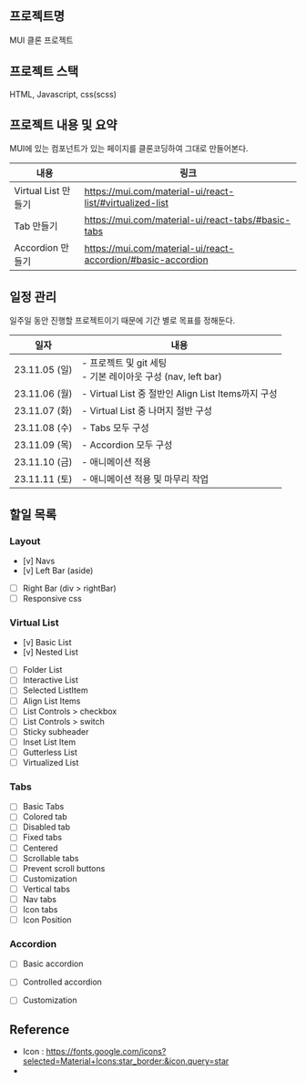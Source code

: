 ## 프로젝트명

MUI 클론 프로젝트

## 프로젝트 스택

HTML, Javascript, css(scss)

## 프로젝트 내용 및 요약

MUI에 있는 컴포넌트가 있는 페이지를 클론코딩하여 그대로 만들어본다.

| 내용 | 링크 |
|------|---|
|Virtual List 만들기|https://mui.com/material-ui/react-list/#virtualized-list|
|Tab 만들기|https://mui.com/material-ui/react-tabs/#basic-tabs|
|Accordion 만들기|https://mui.com/material-ui/react-accordion/#basic-accordion|

## 일정 관리
일주일 동안 진행할 프로젝트이기 때문에 기간 별로 목표를 정해둔다.

| 일자 | 내용 |
|------|---|
|23.11.05 (일)|- 프로젝트 및 git 세팅<br>- 기본 레이아웃 구성 (nav, left bar)
|23.11.06 (월)|- Virtual List 중 절반인 Align List Items까지 구성|
|23.11.07 (화)|- Virtual List 중 나머지 절반 구성|
|23.11.08 (수)|- Tabs 모두 구성|
|23.11.09 (목)|- Accordion 모두 구성|
|23.11.10 (금)|- 애니메이션 적용|
|23.11.11 (토)|- 애니메이션 적용 및 마무리 작업|

## 할일 목록
### Layout

- [v] Navs
- [v] Left Bar (aside)
- [ ] Right Bar (div > rightBar)
- [ ] Responsive css

### Virtual List
    
- [v] Basic List
- [v] Nested List
- [ ] Folder List
- [ ] Interactive List
- [ ] Selected ListItem 
- [ ] Align List Items
- [ ] List Controls > checkbox   
- [ ] List Controls > switch   
- [ ] Sticky subheader
- [ ] Inset List Item
- [ ] Gutterless List
- [ ] Virtualized List

### Tabs

- [ ] Basic Tabs
- [ ] Colored tab
- [ ] Disabled tab
- [ ] Fixed tabs
- [ ] Centered
- [ ] Scrollable tabs
- [ ] Prevent scroll buttons
- [ ] Customization
- [ ] Vertical tabs
- [ ] Nav tabs
- [ ] Icon tabs
- [ ] Icon Position

### Accordion

- [ ] Basic accordion
- [ ] Controlled accordion
- [ ] Customization


## Reference
- Icon : https://fonts.google.com/icons?selected=Material+Icons:star_border:&icon.query=star
- 